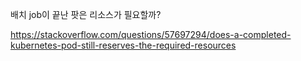 배치 job이 끝난 팟은 리소스가 필요할까?

https://stackoverflow.com/questions/57697294/does-a-completed-kubernetes-pod-still-reserves-the-required-resources

